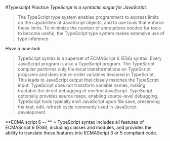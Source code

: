 #Typescript Practice 
              *TypeScript is a syntactic sugar for JavaScript*. 

> The TypeScript type system enables programmers to express limits on the capabilities of JavaScript objects, and to use tools that enforce these limits. To minimize the number of annotations needed for tools to become useful, the TypeScript type system makes extensive use of type inference.

 _Have a new look_

> TypeScript syntax is a superset of ECMAScript 6 (ES6) syntax. Every JavaScript program is also a TypeScript program. The TypeScript compiler performs only file-local transformations on TypeScript programs and does not re-order variables declared in TypeScript. This leads to JavaScript output that closely matches the TypeScript input. TypeScript does not transform variable names, making tractable the direct debugging of emitted JavaScript. TypeScript optionally provides source maps, enabling source-level debugging. TypeScript tools typically emit JavaScript upon file save, preserving the test, edit, refresh cycle commonly used in JavaScript development.

**ECMA script 6 -- ** 
          > TypeScript syntax includes all features of ECMAScript 6 (ES6), including classes and modules, and provides the ability to translate these features into ECMAScript 3 or 5 compliant code.

   
